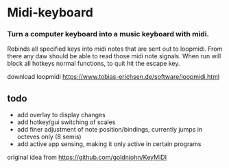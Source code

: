 # Midi-keyboard

### Turn a computer keyboard into a music keyboard with midi.

Rebinds all specified keys into midi notes that are sent out to loopmidi.
From there any daw should be able to read those midi note signals.
When run will block all hotkeys normal functions, to quit hit the escape key.

download loopmidi
https://www.tobias-erichsen.de/software/loopmidi.html

## todo

-   add overlay to display changes
-   add hotkey/gui switching of scales
-   add finer adjustment of note position/bindings, currently jumps in octeves only (8 semis)
-   add active app sensing, making it only active in certain programs

original idea from
https://github.com/goldnjohn/KeyMIDI
